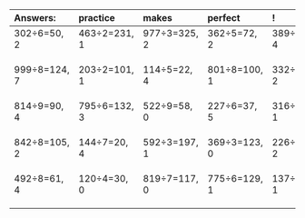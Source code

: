 | Answers: | practice | makes | perfect | ! |
| :--- | :--- | :--- | :--- | :--- |
| 302÷6=50, 2 | 463÷2=231, 1 | 977÷3=325, 2 | 362÷5=72, 2 | 389÷7=55, 4 | 
|   |   |   |   |   | 
|   |   |   |   |   | 
|   |   |   |   |   | 
| 999÷8=124, 7 | 203÷2=101, 1 | 114÷5=22, 4 | 801÷8=100, 1 | 332÷6=55, 2 | 
|   |   |   |   |   | 
|   |   |   |   |   | 
|   |   |   |   |   | 
| 814÷9=90, 4 | 795÷6=132, 3 | 522÷9=58, 0 | 227÷6=37, 5 | 316÷5=63, 1 | 
|   |   |   |   |   | 
|   |   |   |   |   | 
|   |   |   |   |   | 
| 842÷8=105, 2 | 144÷7=20, 4 | 592÷3=197, 1 | 369÷3=123, 0 | 226÷4=56, 2 | 
|   |   |   |   |   | 
|   |   |   |   |   | 
|   |   |   |   |   | 
| 492÷8=61, 4 | 120÷4=30, 0 | 819÷7=117, 0 | 775÷6=129, 1 | 137÷4=34, 1 | 
|   |   |   |   |   | 
|   |   |   |   |   | 
|   |   |   |   |   | 
